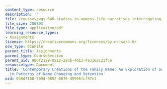 ```yaml
---
content_type: resource
description: ''
file: /courses/wgs-640-studies-in-womens-life-narratives-interrogating-marriage-case-studies-in-american-law-and-culture-fall-2007/0b8d710070940852007645996fcf97e1_MITWGS_640F07_gretchen.pdf
file_size: 286303
file_type: application/pdf
learning_resource_types:
- Assignments
license: https://creativecommons.org/licenses/by-nc-sa/4.0/
ocw_type: OCWFile
parent_title: Assignments
parent_type: CourseSection
parent_uid: 986f2129-9212-29cb-4d13-4a3162c21fce
resourcetype: Document
title: 'Contemporary Creations of the Family Name: An Exploration of Social Variables
  in Patterns of Name Changing and Retention'
uid: 0b8d7100-7094-0852-0076-45996fcf97e1
---
```

